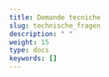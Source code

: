 ```yaml
---
title: Domande tecniche 
slug: technische_fragen
description: " "
weight: 15
type: docs
keywords: []
---
```

